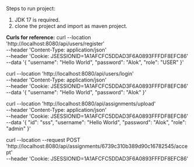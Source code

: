 Steps to run project:
1. JDK 17 is required.
2. clone the project and import as maven project.


**Curls for reference:**
curl --location 'http://localhost:8080/api/users/register' \
--header 'Content-Type: application/json' \
--header 'Cookie: JSESSIONID=1A1AFCFC5DDAD3F6A0893FFFDF8EFC86' \
--data '{
    "username": "Hello World",
    "password": "Alok",
    "role": "USER"
}'



curl --location 'http://localhost:8080/api/users/login' \
--header 'Content-Type: application/json' \
--header 'Cookie: JSESSIONID=1A1AFCFC5DDAD3F6A0893FFFDF8EFC86' \
--data '{
    "username": "Hello World",
    "password": "Alok"
}'



curl --location 'http://localhost:8080/api/assignments/upload' \
--header 'Content-Type: application/json' \
--header 'Cookie: JSESSIONID=1A1AFCFC5DDAD3F6A0893FFFDF8EFC86' \
--data '{
    "id": "sss",
    "username": "Hello World",
    "password": "Alok",
    "role": "admin"
}'



curl --location --request POST 'http://localhost:8080/api/assignments/6739c310b389d90c16782545/accept' \
--header 'Cookie: JSESSIONID=1A1AFCFC5DDAD3F6A0893FFFDF8EFC86'



